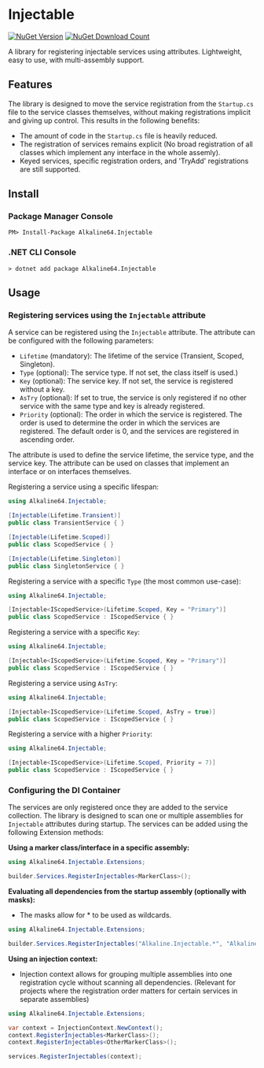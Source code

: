 # Injectable

<a href="https://www.nuget.org/packages/Alkaline64.Injectable"><img src="https://img.shields.io/nuget/v/Alkaline64.Injectable.svg" alt="NuGet Version" /></a> 
<a href="https://www.nuget.org/packages/Alkaline64.Injectable"><img src="https://img.shields.io/nuget/dt/Alkaline64.Injectable.svg" alt="NuGet Download Count" /></a>

A library for registering injectable services using attributes. Lightweight, easy to use, with multi-assembly support.

## Features

The library is designed to move the service registration from the `Startup.cs` file to the service classes themselves, without making registrations implicit and giving up control. This results in the following benefits:

- The amount of code in the `Startup.cs` file is heavily reduced.
- The registration of services remains explicit (No broad registration of all classes which implement any interface in the whole assemly).
- Keyed services, specific registration orders, and 'TryAdd' registrations are still supported.


## Install

### Package Manager Console

```
PM> Install-Package Alkaline64.Injectable
```

### .NET CLI Console

```
> dotnet add package Alkaline64.Injectable
```

## Usage

### Registering services using the `Injectable` attribute

A service can be registered using the `Injectable` attribute. The attribute can be configured with the following parameters:
- `Lifetime` (mandatory): The lifetime of the service (Transient, Scoped, Singleton).
- `Type` (optional): The service type. If not set, the class itself is used.)
- `Key` (optional): The service key. If not set, the service is registered without a key.
- `AsTry` (optional): If set to true, the service is only registered if no other service with the same type and key is already registered.
- `Priority` (optional): The order in which the service is registered. The order is used to determine the order in which the services are registered. The default order is 0, and the services are registered in ascending order.

The attribute is used to define the service lifetime, the service type, and the service key. The attribute can be used on classes that implement an interface or on interfaces themselves.

Registering a service using a specific lifespan:
```csharp
using Alkaline64.Injectable;

[Injectable(Lifetime.Transient)]
public class TransientService { }

[Injectable(Lifetime.Scoped)]
public class ScopedService { }

[Injectable(Lifetime.Singleton)]
public class SingletonService { }
```

Registering a service with a specific `Type` (the most common use-case):
```csharp
using Alkaline64.Injectable;

[Injectable<IScopedService>(Lifetime.Scoped, Key = "Primary")]
public class ScopedService : IScopedService { }
```

Registering a service with a specific `Key`:
```csharp
using Alkaline64.Injectable;

[Injectable<IScopedService>(Lifetime.Scoped, Key = "Primary")]
public class ScopedService : IScopedService { }
```

Registering a service using `AsTry`:
```csharp
using Alkaline64.Injectable;

[Injectable<IScopedService>(Lifetime.Scoped, AsTry = true)]
public class ScopedService : IScopedService { }
```

Registering a service with a higher `Priority`:
```csharp
using Alkaline64.Injectable;

[Injectable<IScopedService>(Lifetime.Scoped, Priority = 7)]
public class ScopedService : IScopedService { }
```

### Configuring the DI Container

The services are only registered once they are added to the service collection. The library is designed to scan one or multiple assemblies for `Injectable` attributes during startup. The services can be added using the following Extension methods:

**Using a marker class/interface in a specific assembly:**

```csharp
using Alkaline64.Injectable.Extensions;

builder.Services.RegisterInjectables<MarkerClass>();
```

**Evaluating all dependencies from the startup assembly (optionally with masks):**

- The masks allow for * to be used as wildcards.
```csharp
using Alkaline64.Injectable.Extensions;

builder.Services.RegisterInjectables("Alkaline.Injectable.*", "Alkaline.OtherNamespace.*");
```

**Using an injection context:**

- Injection context allows for grouping multiple assemblies into one registration cycle without scanning all dependencies. (Relevant for projects where the registration order matters for certain services in separate assemblies)
```csharp
using Alkaline64.Injectable.Extensions;

var context = InjectionContext.NewContext();
context.RegisterInjectables<MarkerClass>();
context.RegisterInjectables<OtherMarkerClass>();

services.RegisterInjectables(context);
```